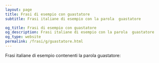 ```yaml
---
layout: page
title: Frasi di esempio con guastatore 
subtitle: Frasi italiane di esempio con la parola  guastatore

og_title: Frasi di esempio con guastatore 
og_description: Frasi italiane di esempio con la parola  guastatore
og_type: website
permalink: /frasi/g/guastatore.html
---
```


Frasi italiane di esempio contenenti la parola guastatore:


